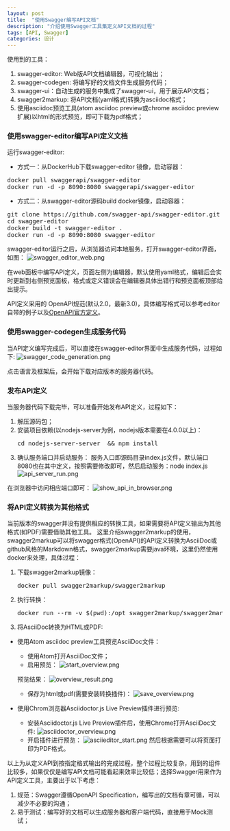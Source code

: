```yaml
---
layout: post
title:  "使用Swagger编写API文档"
description: "介绍使用Swagger工具集定义API文档的过程"
tags: [API, Swagger]
categories: 设计
---
```


使用到的工具：
  1. swagger-editor: Web版API文档编辑器，可视化输出；
  2. swagger-codegen: 将编写好的文档文件生成服务代码；
  3. swagger-ui：自动生成的服务中集成了swagger-ui，用于展示API文档；
  4. swagger2markup: 将API文档(yaml格式)转换为asciidoc格式；
  5. 使用asciidoc预览工具(atom asciidoc preview或chrome asciidoc preview扩展)以html的形式预览，即可下载为pdf格式；
  
### 使用swagger-editor编写API定义文档
运行swagger-editor:
* 方式一：从DockerHub下载swagger-editor 镜像，启动容器：
<pre>docker pull swaggerapi/swagger-editor
docker run -d -p 8090:8080 swaggerapi/swagger-editor
</pre>
* 方式二：从swagger-editor源码build docker镜像，启动容器：
<pre>
git clone https://github.com/swagger-api/swagger-editor.git
cd swagger-editor
docker build -t swagger-editor .
docker run -d -p 8090:8080 swagger-editor
</pre>
swagger-editor运行之后，从浏览器访问本地服务，打开swagger-editor界面，如图：
![swagger_editor_web.png](/my_blog/images/swagger_editor_web.png)

在web面板中编写API定义，页面左侧为编辑器，默认使用yaml格式，编辑后会实时更新到右侧预览面板，格式或定义错误会在编辑器具体出错行和预览面板顶部给出提示。
  
API定义采用的 OpenAPI规范(默认2.0，最新3.0)，具体编写格式可以参考editor自带的例子以及[OpenAPI官方定义](https://github.com/OAI/OpenAPI-Specification/blob/master/versions/2.0.md)。

### 使用swagger-codegen生成服务代码
当API定义编写完成后，可以直接在swagger-editor界面中生成服务代码，过程如下:
![swagger_code_generation.png](/my_blog/images/swagger_code_generation.png) 

点击语言及框架后，会开始下载对应版本的服务器代码。

### 发布API定义

当服务器代码下载完毕，可以准备开始发布API定义，过程如下：
1. 解压源码包；
2. 安装项目依赖(以nodejs-server为例，nodejs版本需要在4.0.0以上)：
   <pre>cd nodejs-server-server  && npm install</pre>
3. 确认服务端口并启动服务：
   服务入口即源码目录index.js文件，默认端口8080也在其中定义，按照需要修改即可，然后启动服务：node index.js
![api_server_run.png](/my_blog/images/api_server_run.png)

在浏览器中访问相应端口即可：
![show_api_in_browser.png](/my_blog/images/show_api_in_browser.png)

### 将API定义转换为其他格式

当前版本的swagger并没有提供相应的转换工具，如果需要将API定义输出为其他格式(如PDF)需要借助其他工具。
这里介绍swagger2markup的使用，swagger2markup可以将swagger格式(OpenAPI)的API定义转换为AsciiDoc或github风格的Markdown格式，swagger2markup需要java环境，这里仍然使用docker来处理，具体过程：

1. 下载swagger2markup镜像：
   <pre>docker pull swagger2markup/swagger2markup</pre>
2. 执行转换：
   <pre>docker run --rm -v $(pwd):/opt swagger2markup/swagger2markup convert -i /opt/swagger.yaml -f /opt/swagger </pre>
3. 将AsciiDoc转换为HTML或PDF:
  * 使用Atom asciidoc preview工具预览AsciiDoc文件：
    * 使用Atom打开AsciiDoc文件；
    * 启用预览：
    ![start_overview.png](/my_blog/images/start_overview.png)
    
    预览结果：
    ![overview_result.png](/my_blog/images/overview_result.png)
    * 保存为html或pdf(需要安装转换插件)：
    ![save_overview.png](/my_blog/images/save_overview.png)
    
  * 使用Chrom浏览器Asciidoctor.js Live Preview插件进行预览:
    
    * 安装Asciidoctor.js Live Preview插件后，使用Chrome打开AsciiDoc文件:
    ![asciidoctor_overview.png](/my_blog/images/asciidoctor_overview.png)
    * 开启插件进行预览：
    ![asciieditor_start.png](/my_blog/images/asciieditor_start.png)
    然后根据需要可以将页面打印为PDF格式。
    
以上为从定义API到按指定格式输出的完成过程，整个过程比较复杂，用到的组件比较多，如果仅仅是编写API文档可能看起来效率比较低；选择Swagger用来作为API定义工具，主要出于以下考虑：
  1. 规范：Swagger遵循OpenAPI  Specification，编写出的文档有章可循，可以减少不必要的沟通；
  2. 易于测试：编写好的文档可以生成服务器和客户端代码，直接用于Mock测试；